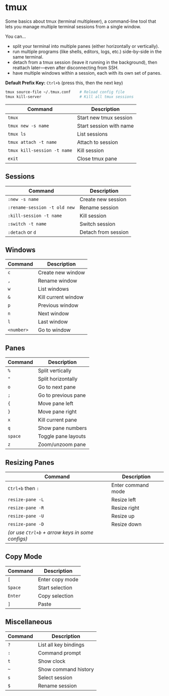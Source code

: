 # tmux

Some basics about tmux (terminal multiplexer), a command-line tool that lets you manage multiple terminal sessions from a single window.

You can...

- split your terminal into multiple panes (either horizontally or vertically).
- run multiple programs (like shells, editors, logs, etc.) side-by-side in the same terminal.
- detach from a tmux session (leave it running in the background), then reattach later—even after disconnecting from SSH.
- have multiple windows within a session, each with its own set of panes.

**Default Prefix Key:** `Ctrl+b`
(press this, then the next key)

```sh
tmux source-file ~/.tmux.conf    # Reload config file
tmux kill-server                 # Kill all tmux sessions
```

| Command                     | Description             |
| --------------------------- | ----------------------- |
| `tmux`                      | Start new tmux session  |
| `tmux new -s name`          | Start session with name |
| `tmux ls`                   | List sessions           |
| `tmux attach -t name`       | Attach to session       |
| `tmux kill-session -t name` | Kill session            |
| `exit`                      | Close tmux pane         |

## Sessions

| Command                      | Description         |
| ---------------------------- | ------------------- |
| `:new -s name`               | Create new session  |
| `:rename-session -t old new` | Rename session      |
| `:kill-session -t name`      | Kill session        |
| `:switch -t name`            | Switch session      |
| `:detach` or `d`             | Detach from session |

## Windows

| Command    | Description           |
| ---------- | --------------------- |
| `c`        | Create new window     |
| `,`        | Rename window         |
| `w`        | List windows          |
| `&`        | Kill current window   |
| `p`        | Previous window       |
| `n`        | Next window           |
| `l`        | Last window           |
| `<number>` | Go to window <number> |

## Panes

| Command | Description         |
| ------- | ------------------- |
| `%`     | Split vertically    |
| `"`     | Split horizontally  |
| `o`     | Go to next pane     |
| `;`     | Go to previous pane |
| `{`     | Move pane left      |
| `}`     | Move pane right     |
| `x`     | Kill current pane   |
| `q`     | Show pane numbers   |
| `space` | Toggle pane layouts |
| `z`     | Zoom/unzoom pane    |

## Resizing Panes

| Command                                          | Description        |
| ------------------------------------------------ | ------------------ |
| `Ctrl+b` then `:`                                | Enter command mode |
| `resize-pane -L`                                 | Resize left        |
| `resize-pane -R`                                 | Resize right       |
| `resize-pane -U`                                 | Resize up          |
| `resize-pane -D`                                 | Resize down        |
| *(or use `Ctrl+b` + arrow keys in some configs)* |                    |

## Copy Mode

| Command | Description     |
| ------- | --------------- |
| `[`     | Enter copy mode |
| `Space` | Start selection |
| `Enter` | Copy selection  |
| `]`     | Paste           |

## Miscellaneous

| Command | Description           |
| ------- | --------------------- |
| `?`     | List all key bindings |
| `:`     | Command prompt        |
| `t`     | Show clock            |
| `~`     | Show command history  |
| `s`     | Select session        |
| `$`     | Rename session        |
